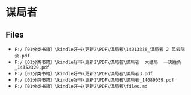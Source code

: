 # 谋局者

## Files

- `F:/【01分类书籍】\kindle好书\更新2\PDF\谋局者\14213336_谋局者 2 风云际会.pdf`
- `F:/【01分类书籍】\kindle好书\更新2\PDF\谋局者\谋局者  大结局  一决胜负_14352329.pdf`
- `F:/【01分类书籍】\kindle好书\更新2\PDF\谋局者\谋局者3.pdf`
- `F:/【01分类书籍】\kindle好书\更新2\PDF\谋局者\谋局者_14089059.pdf`
- `F:/【01分类书籍】\kindle好书\更新2\PDF\谋局者\files.md`
